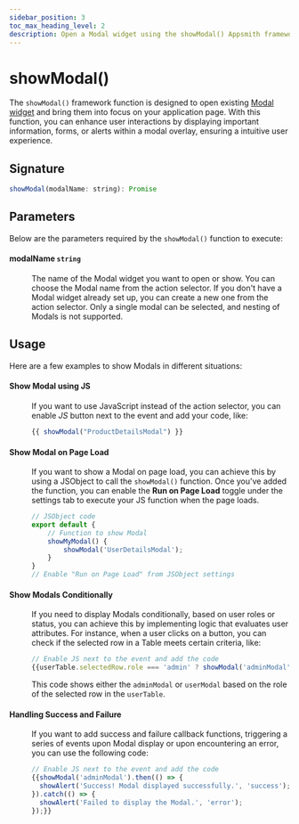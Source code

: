 ```yaml
---
sidebar_position: 3
toc_max_heading_level: 2
description: Open a Modal widget using the showModal() Appsmith framework function.
---
```


# showModal()

The `showModal()` framework function is designed to open existing [Modal widget](/reference/widgets/modal) and bring them into focus on your application page. With this function, you can enhance user interactions by displaying important information, forms, or alerts within a modal overlay, ensuring a intuitive user experience.



<ZoomImage src="/img/showmodal-fun.png" alt="showModal()" caption="showModal()" />

## Signature

```javascript
showModal(modalName: string): Promise
```

## Parameters

Below are the parameters required by the `showModal()` function to execute:


#### modalName <code className="parameterCodeBlock">string</code>

<dd>

The name of the Modal widget you want to open or show. You can choose the Modal name from the action selector. If you don't have a Modal widget already set up, you can create a new one from the action selector. Only a single modal can be selected, and nesting of Modals is not supported.



</dd>

## Usage 

Here are a few examples to show Modals in different situations:



#### Show Modal using JS

<dd>


If you want to use JavaScript instead of the action selector, you can enable *JS* button next to the event and add your code, like:


```javascript
{{ showModal("ProductDetailsModal") }}
```
</dd>

#### Show Modal on Page Load

<dd>


If you want to show a Modal on page load, you can achieve this by using a JSObject to call the `showModal()` function. Once you've added the function, you can enable the **Run on Page Load** toggle under the settings tab to execute your JS function when the page loads.

```javascript
// JSObject code
export default {
    // Function to show Modal
    showMyModal() {
        showModal('UserDetailsModal'); 
    }
}
// Enable "Run on Page Load" from JSObject settings
```

</dd>


#### Show Modals Conditionally


<dd>



If you need to display Modals conditionally, based on user roles or status, you can achieve this by implementing logic that evaluates user attributes. For instance, when a user clicks on a button, you can check if the selected row in a Table meets certain criteria, like:

```js
// Enable JS next to the event and add the code
{{userTable.selectedRow.role === 'admin' ? showModal('adminModal') : showModal('userModal')}}
```

This code shows either the `adminModal` or `userModal` based on the role of the selected row in the `userTable`.

</dd>

#### Handling Success and Failure

<dd>

If you want to add success and failure callback functions, triggering a series of events upon Modal display or upon encountering an error, you can use the following code:

```js
// Enable JS next to the event and add the code
{{showModal('adminModal').then(() => {
  showAlert('Success! Modal displayed successfully.', 'success');
}).catch(() => {
  showAlert('Failed to display the Modal.', 'error');
});}}
```


</dd>